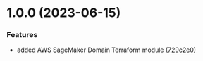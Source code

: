 # 1.0.0 (2023-06-15)


### Features

* added AWS SageMaker Domain Terraform module ([729c2e0](https://github.com/data-platform-hq/terraform-aws-sagemaker-domain/commit/729c2e03c8b08ffc133f015798550ff7ae5a0269))
